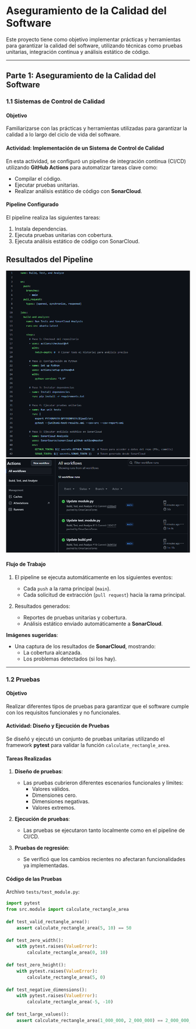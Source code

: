 # Aseguramiento de la Calidad del Software

Este proyecto tiene como objetivo implementar prácticas y herramientas para garantizar la calidad del software, utilizando técnicas como pruebas unitarias, integración continua y análisis estático de código.

---

## **Parte 1: Aseguramiento de la Calidad del Software**

### **1.1 Sistemas de Control de Calidad**

#### **Objetivo**
Familiarizarse con las prácticas y herramientas utilizadas para garantizar la calidad a lo largo del ciclo de vida del software.

#### **Actividad: Implementación de un Sistema de Control de Calidad**
En esta actividad, se configuró un pipeline de integración continua (CI/CD) utilizando **GitHub Actions** para automatizar tareas clave como:
- Compilar el código.
- Ejecutar pruebas unitarias.
- Realizar análisis estático de código con **SonarCloud**.

#### **Pipeline Configurado**
El pipeline realiza las siguientes tareas:
1. Instala dependencias.
2. Ejecuta pruebas unitarias con cobertura.
3. Ejecuta análisis estático de código con SonarCloud.
## Resultados del Pipeline
![Pipeline (buil.yml)](images/g.2.png)
![Ejecución exitosa del pipeline](images/g1.png)


#### **Flujo de Trabajo**
1. El pipeline se ejecuta automáticamente en los siguientes eventos:
   - Cada `push` a la rama principal (`main`).
   - Cada solicitud de extracción (`pull request`) hacia la rama principal.

2. Resultados generados:
   - Reportes de pruebas unitarias y cobertura.
   - Análisis estático enviado automáticamente a **SonarCloud**.

**Imágenes sugeridas**:
- Una captura de los resultados de **SonarCloud**, mostrando:
  - La cobertura alcanzada.
  - Los problemas detectados (si los hay).

---

### **1.2 Pruebas**

#### **Objetivo**
Realizar diferentes tipos de pruebas para garantizar que el software cumple con los requisitos funcionales y no funcionales.

#### **Actividad: Diseño y Ejecución de Pruebas**
Se diseñó y ejecutó un conjunto de pruebas unitarias utilizando el framework **pytest** para validar la función `calculate_rectangle_area`.

#### **Tareas Realizadas**
1. **Diseño de pruebas**:
   - Las pruebas cubrieron diferentes escenarios funcionales y límites:
     - Valores válidos.
     - Dimensiones cero.
     - Dimensiones negativas.
     - Valores extremos.

2. **Ejecución de pruebas**:
   - Las pruebas se ejecutaron tanto localmente como en el pipeline de CI/CD.

3. **Pruebas de regresión**:
   - Se verificó que los cambios recientes no afectaran funcionalidades ya implementadas.

#### **Código de las Pruebas**

Archivo `tests/test_module.py`:
```python
import pytest
from src.module import calculate_rectangle_area

def test_valid_rectangle_area():
    assert calculate_rectangle_area(5, 10) == 50

def test_zero_width():
    with pytest.raises(ValueError):
        calculate_rectangle_area(0, 10)

def test_zero_height():
    with pytest.raises(ValueError):
        calculate_rectangle_area(5, 0)

def test_negative_dimensions():
    with pytest.raises(ValueError):
        calculate_rectangle_area(-5, -10)

def test_large_values():
    assert calculate_rectangle_area(1_000_000, 2_000_000) == 2_000_000_000_000
